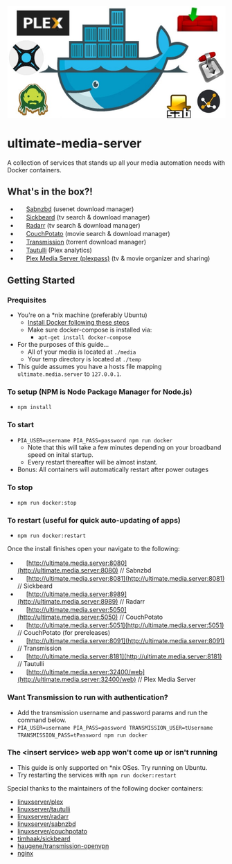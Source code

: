 ![Ultimate Media Server](ums.jpg)

# ultimate-media-server
A collection of services that stands up all your media automation needs with Docker containers.

## What's in the box?!
* <img src='https://www.google.com/s2/favicons?domain=sabnzbd.org' height='16' width='16' /> [Sabnzbd](http://sabnzbd.org) (usenet download manager)
* <img src='https://www.google.com/s2/favicons?domain=sickbeard.com' height='16' width='16' /> [Sickbeard](http://sickbeard.com) (tv search & download manager)
* <img src='https://www.google.com/s2/favicons?domain=radarr.video' height='16' width='16' /> [Radarr](https://radarr.video/) (tv search & download manager)
* <img src='https://www.google.com/s2/favicons?domain=couchpota.to' height='16' width='16' /> [CouchPotato](https://couchpota.to) (movie search & download manager)
* <img src='https://www.google.com/s2/favicons?domain=transmissionbt.com' height='16' width='16' /> [Transmission](https://transmissionbt.com) (torrent download manager)
* <img src='https://www.google.com/s2/favicons?domain=tautulli.com' height='16' width='16' /> [Tautulli](https://tautulli.com/) (Plex analytics)
* <img src='https://www.google.com/s2/favicons?domain=plex.tv' height='16' width='16' /> [Plex Media Server (plexpass)](https://plex.tv) (tv & movie organizer and sharing)

## Getting Started

### Prequisites
* You're on a *nix machine (preferably Ubuntu)
  * [Install Docker following these steps](https://docs.docker.com/linux/step_one/)
  * Make sure docker-compose is installed via:
    * `apt-get install docker-compose`
* For the purposes of this guide...
  * All of your media is located at `./media`
  * Your temp directory is located at `./temp`
* This guide assumes you have a hosts file mapping `ultimate.media.server` to `127.0.0.1`.

### To setup (NPM is Node Package Manager for Node.js)
* `npm install`

### To start
* `PIA_USER=username PIA_PASS=password npm run docker`
  * Note that this will take a few minutes depending on your broadband speed on inital startup.
  * Every restart thereafter will be almost instant.
* Bonus: All containers will automatically restart after power outages

### To stop
* `npm run docker:stop`

### To restart (useful for quick auto-updating of apps)
* `npm run docker:restart`

Once the install finishes open your navigate to the following:

* <img src='https://www.google.com/s2/favicons?domain=sabnzbd.org' height='16' width='16' /> [http://ultimate.media.server:8080](http://ultimate.media.server:8080) // Sabnzbd
* <img src='https://www.google.com/s2/favicons?domain=sickbeard.com' height='16' width='16' /> [http://ultimate.media.server:8081](http://ultimate.media.server:8081) // Sickbeard
* <img src='https://www.google.com/s2/favicons?domain=radarr.video' height='16' width='16' /> [http://ultimate.media.server:8989](http://ultimate.media.server:8989) // Radarr
* <img src='https://www.google.com/s2/favicons?domain=couchpota.to' height='16' width='16' /> [http://ultimate.media.server:5050](http://ultimate.media.server:5050) // CouchPotato
* <img src='https://www.google.com/s2/favicons?domain=couchpota.to' height='16' width='16' /> [http://ultimate.media.server:5051](http://ultimate.media.server:5051) // CouchPotato (for prereleases)
* <img src='https://www.google.com/s2/favicons?domain=transmissionbt.com' height='16' width='16' /> [http://ultimate.media.server:8091](http://ultimate.media.server:8091) // Transmission
* <img src='https://www.google.com/s2/favicons?domain=tautulli.com' height='16' width='16' /> [http://ultimate.media.server:8181](http://ultimate.media.server:8181) // Tautulli
* <img src='http://www.google.com/s2/favicons?domain=plex.tv' height='16' width='16' /> [http://ultimate.media.server:32400/web](http://ultimate.media.server:32400/web) // Plex Media Server

### Want Transmission to run with authentication?
* Add the transmission username and password params and run the command below.
* `PIA_USER=username PIA_PASS=password TRANSMISSION_USER=tUsername TRANSMISSION_PASS=tPassword npm run docker`

### The &lt;insert service&gt; web app won't come up or isn't running

* This guide is only supported on *nix OSes. Try running on Ubuntu.
* Try restarting the services with `npm run docker:restart`

Special thanks to the maintainers of the following docker containers:
* [linuxserver/plex](https://hub.docker.com/r/linuxserver/plex)
* [linuxserver/tautulli](https://hub.docker.com/r/linuxserver/tautulli)
* [linuxserver/radarr](https://hub.docker.com/r/linuxserver/radarr)
* [linuxserver/sabnzbd](https://hub.docker.com/r/linuxserver/sabnzbd)
* [linuxserver/couchpotato](https://hub.docker.com/r/linuxserver/couchpotato)
* [timhaak/sickbeard](https://hub.docker.com/r/timhaak/sickbeard)
* [haugene/transmission-openvpn](https://hub.docker.com/r/haugene/transmission-openvpn)
* [nginx](https://hub.docker.com/_/nginx)
